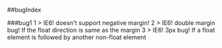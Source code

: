 ##bugIndex

###bug1
1 > IE6! doesn't support negative margin!
2 > IE6! double margin bug! If the float direction is same as the margin
3 > IE6! 3px bug! If a float element is followed by another non-float element